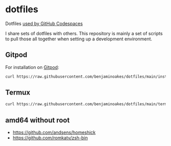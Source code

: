 # dotfiles

Dotfiles [used by GitHub Codespaces](https://docs.github.com/en/github/developing-online-with-codespaces/personalizing-codespaces-for-your-account)

I share sets of dotfiles with others.  This repository is mainly a set of scripts to pull those all together when setting up a development environment.

## Gitpod

For installation on [Gitpod](http://gitpod.io/):

```sh
curl https://raw.githubusercontent.com/benjaminoakes/dotfiles/main/install | sh
```

## Termux

```sh
curl https://raw.githubusercontent.com/benjaminoakes/dotfiles/main/termux-install | sh
```

## amd64 without root

- https://github.com/andsens/homeshick
- https://github.com/romkatv/zsh-bin
